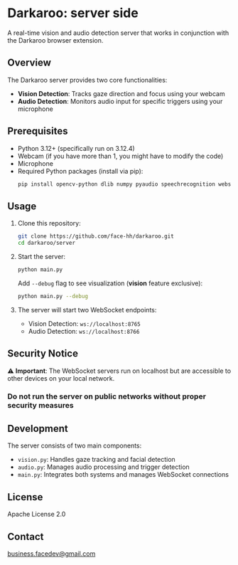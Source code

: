 # Darkaroo: server side

A real-time vision and audio detection server that works in conjunction with the Darkaroo browser extension.

## Overview

The Darkaroo server provides two core functionalities:
- **Vision Detection**: Tracks gaze direction and focus using your webcam
- **Audio Detection**: Monitors audio input for specific triggers using your microphone

## Prerequisites

- Python 3.12+ (specifically run on 3.12.4)
- Webcam (if you have more than 1, you might have to modify the code)
- Microphone
- Required Python packages (install via pip):
  ```bash
  pip install opencv-python dlib numpy pyaudio speechrecognition websockets
  ```

## Usage

1. Clone this repository:
   ```bash
   git clone https://github.com/face-hh/darkaroo.git
   cd darkaroo/server
   ```
2. Start the server:
   ```bash
   python main.py
   ```

   Add `--debug` flag to see visualization (**vision** feature exclusive):
   ```bash
   python main.py --debug
   ```

3. The server will start two WebSocket endpoints:
   - Vision Detection: `ws://localhost:8765`
   - Audio Detection: `ws://localhost:8766`

## Security Notice

⚠️ **Important**: The WebSocket servers run on localhost but are accessible to other devices on your local network.

### Do not run the server on public networks without proper security measures

## Development

The server consists of two main components:

- `vision.py`: Handles gaze tracking and facial detection
- `audio.py`: Manages audio processing and trigger detection
- `main.py`: Integrates both systems and manages WebSocket connections

## License

Apache License 2.0

## Contact

business.facedev@gmail.com